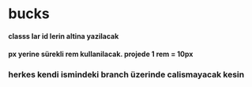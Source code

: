 # bucks
#### classs lar id lerin altina yazilacak
#### px yerine sürekli rem kullanilacak. projede 1 rem = 10px

### herkes kendi ismindeki branch üzerinde calismayacak kesin

